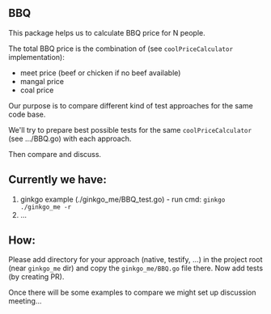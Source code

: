 
BBQ
---

This package helps us to calculate BBQ price for N people.

The total BBQ price is the combination of (see `coolPriceCalculator` implementation):
- meet price (beef or chicken if no beef available)
- mangal price
- coal price


Our purpose is to compare different kind of test approaches for the same code base.

We'll try to prepare best possible tests for the same `coolPriceCalculator` (see .../BBQ.go) with each approach.

Then compare and discuss.

Currently we have:
----
1. ginkgo example (./ginkgo_me/BBQ_test.go) - run cmd: `ginkgo ./ginkgo_me -r`
2. ...

How:
----
Please add directory for your approach (native, testify, ...) in the project root (near `ginkgo_me` dir) and copy the `ginkgo_me/BBQ.go` file there.
Now add tests (by creating PR).

Once there will be some examples to compare we might set up discussion meeting...

